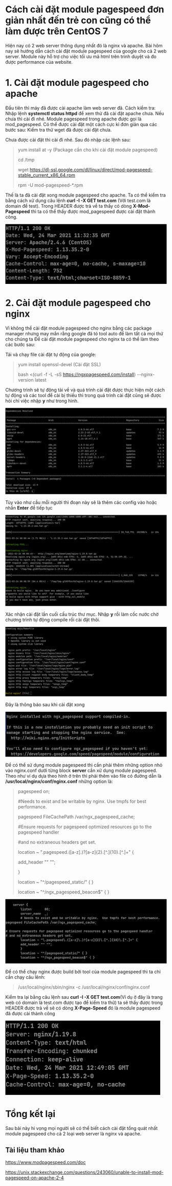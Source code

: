 # Cách cài đặt module pagespeed đơn giản nhất đến trẻ con cũng có thể làm được trên CentOS 7
Hiện nay có 2 web server thông dụng nhất đó là nginx và apache. Bài hôm nay sẽ hướng dẫn cách cài đặt module pagespeed của google cho cả 2 web server. Module này hỗ trợ cho việc tối ưu mã html trên trinh duyệt và đo được performance của website.

# 1. Cài đặt module pagespeed cho apache
Đầu tiên thì máy đã được cài apache làm web server đã. Cách kiểm tra: Nhập lệnh **systemctl status httpd** để xem thử đã cài đặt apache chưa. Nếu chưa thì cài đi nhé.
Module pagespeed trong apache được gọi là mod_pagespeed. Có thể được cài đặt một cách cực kì đơn giản qua các bước sau:
 Kiểm tra thử wget đã được cài đặt chưa. 
 
 Chưa được cài đặt thì cài đi nhé. Sau đó nhập các lệnh sau:
  > yum install at -y (Package cần cho khi cài đặt module pagespeed)
  >
  >  cd /tmp
  >
  > wget https://dl-ssl.google.com/dl/linux/direct/mod-pagespeed-stable_current_x86_64.rpm
  > 
  > rpm -U mod-pagespeed-*.rpm

Thế là ta đã cài đặt xong module pagespeed cho apache. Ta có thể kiểm tra bằng cách xử dụng câu lệnh **curl -I -X GET test.com** (Với test.com là domain để test). Trong HEADER được trả về ta thấy có dòng **X-Mod-Pagespeed** thì ta có thể thấy được mod_pagespeed được cài đặt thành công.

![Check mod_pagespeed có chạy](MwvtEXT.png)

# 2. Cài đặt module pagespeed cho nginx
Vì không thể cài đặt module pagespeed cho nginx bằng các package manager nhưng may mắn rằng google đã tó tool auto để làm tất cả mọi thứ cho chúng ta
Để cài đặt module pagespeed cho nginx ta có thể làm theo các bước sau:
 
  Tải và chạy file cài đặt tự động của google:
   > yum install openssl-devel (Cài đặt SSL)
   > 
   > bash <(curl -f -L -sS https://ngxpagespeed.com/install) --nginx-version latest
   > 
  Chương trình sẽ tự động tải về và quá trình cài đặt được thực hiện một cách tự động và các tool để cài bị thiếu thì trong quá trinh cài đặt cũng sẽ được hỏi chỉ việc nhập **y** như trong hình.

![Confirm cài đặt các thư viện](UyK4qwB.png)

  Tùy vào như cầu mỗi người thì đoạn này sẽ là thêm các config vào hoặc nhấn **Enter** để tiếp tục

![Confirm lần 2](4wGAWx1.png)

  Xác nhận cài đặt lần cuối cấu trúc thư mục. Nhập **y** rồi làm cốc nước chờ chương trình tự động compile rồi cài đặt thôi.

![Confirm lần 2](Y4bBYqu.png)

 Đây là thông báo sau khi cài đặt xong

![Thông báo sau khi cài đặt xong](3osVOni.png)

 Để có thể sử dụng module pagespeed thì cần phải thêm những option nhỏ vào nginx.conf dưới từng block **server** cần xử dụng module pagespeed. Theo như ví dụ dựa theo hình ở trên thì phải thêm vào file có đường dẫn là **/usr/local/nginx/conf/nginx.conf** những option là: 
   >pagespeed on;
   >
   > #Needs to exist and be writable by nginx.  Use tmpfs for best performance.
   > 
   > pagespeed FileCachePath /var/ngx_pagespeed_cache;
   >
   > #Ensure requests for pagespeed optimized resources go to the pagespeed handler
   > 
   > #and no extraneous headers get set.
   > 
   > location ~ "\.pagespeed\.([a-z]\.)?[a-z]{2}\.[^.]{10}\.[^.]+" {
   > 
   > add_header "" "";
   > 
   > }
   >  
   > location ~ "^/pagespeed_static/" { }
   > 
   > location ~ "^/ngx_pagespeed_beacon$" { }
   > 
![Config mẫu](gmnKf3W.png)
 
 Để có thể chạy nginx được build bởi tool của module pagespeed thì ta chỉ cần chạy câu lênh:
 > /usr/local/nginx/sbin/nginx -c /usr/local/nginx/conf/nginx.conf
 > 
 Kiểm tra lại bằng câu lệnh sau **curl -I -X GET test.com**(Ví dụ ở đây là trang web có domain là test.com được tạo để kiểm tra thử) ta sẽ thấy được trong HEADER được trả về sẽ có dòng **X-Page-Speed** đó là module pagespeed đã được cài thành công

![Thành công](7FRgZ7k.png)

# Tổng kết lại
 Sau bài này hi vọng mọi người sẽ có thể biết cách cài đặt tổng quát nhất module pagespeed cho cả 2 loại web server là nginx và apache.
 
## Tài liệu tham khảo
https://www.modpagespeed.com/doc

https://unix.stackexchange.com/questions/243060/unable-to-install-mod-pagespeed-on-apache-2-4
